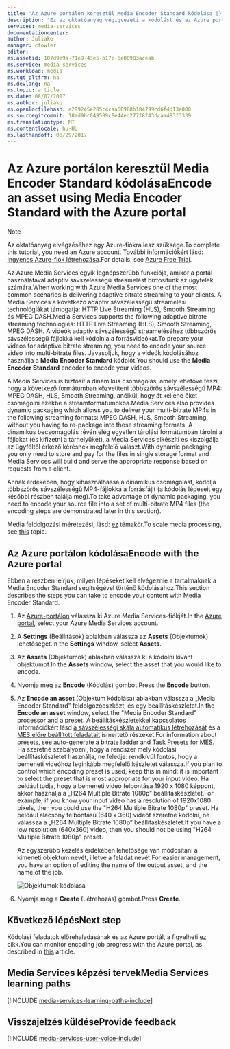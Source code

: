 ```yaml
---
title: "Az Azure portálon keresztül Media Encoder Standard kódolása |} Microsoft Docs"
description: "Ez az oktatóanyag végigvezeti a kódolást és az Azure portál Media Encoder Standard keresztül."
services: media-services
documentationcenter: 
author: Juliako
manager: cfowler
editor: 
ms.assetid: 107d9e9a-71e9-43e5-b17c-6e00983aceab
ms.service: media-services
ms.workload: media
ms.tgt_pltfrm: na
ms.devlang: na
ms.topic: article
ms.date: 08/07/2017
ms.author: juliako
ms.openlocfilehash: a299245e285c4caa68988b184799cd6f4d13e080
ms.sourcegitcommit: 18ad9bc049589c8e44ed277f8f43dcaa483f3339
ms.translationtype: MT
ms.contentlocale: hu-HU
ms.lasthandoff: 08/29/2017
---
```

# <a name="encode-an-asset-using-media-encoder-standard-with-the-azure-portal"></a><span data-ttu-id="10740-103">Az Azure portálon keresztül Media Encoder Standard kódolása</span><span class="sxs-lookup"><span data-stu-id="10740-103">Encode an asset using Media Encoder Standard with the Azure portal</span></span>
> [!NOTE]
> <span data-ttu-id="10740-104">Az oktatóanyag elvégzéséhez egy Azure-fiókra lesz szüksége.</span><span class="sxs-lookup"><span data-stu-id="10740-104">To complete this tutorial, you need an Azure account.</span></span> <span data-ttu-id="10740-105">További információkért lásd: [Ingyenes Azure-fiók létrehozása](https://azure.microsoft.com/pricing/free-trial/).</span><span class="sxs-lookup"><span data-stu-id="10740-105">For details, see [Azure Free Trial](https://azure.microsoft.com/pricing/free-trial/).</span></span> 
> 
> 

<span data-ttu-id="10740-106">Az Azure Media Services egyik legnépszerűbb funkciója, amikor a portál használatával adaptív sávszélességű streamelést biztosítunk az ügyfelek számára.</span><span class="sxs-lookup"><span data-stu-id="10740-106">When working with Azure Media Services one of the most common scenarios is delivering adaptive bitrate streaming to your clients.</span></span> <span data-ttu-id="10740-107">A Media Services a következő adaptív sávszélességű streamelési technológiákat támogatja: HTTP Live Streaming (HLS), Smooth Streaming és MPEG DASH.</span><span class="sxs-lookup"><span data-stu-id="10740-107">Media Services supports the following adaptive bitrate streaming technologies: HTTP Live Streaming (HLS), Smooth Streaming, MPEG DASH.</span></span> <span data-ttu-id="10740-108">A videók adaptív sávszélességű streameléséhez többszörös sávszélességű fájlokká kell kódolnia a forrásvideókat.</span><span class="sxs-lookup"><span data-stu-id="10740-108">To prepare your videos for adaptive bitrate streaming, you need to encode your source video into multi-bitrate files.</span></span> <span data-ttu-id="10740-109">Javasoljuk, hogy a videók kódolásához használja a **Media Encoder Standard** kódolót.</span><span class="sxs-lookup"><span data-stu-id="10740-109">You should use the **Media Encoder Standard** encoder to encode your videos.</span></span>  

<span data-ttu-id="10740-110">A Media Services is biztosít a dinamikus csomagolás, amely lehetővé teszi, hogy a következő formátumban közvetíteni többszörös sávszélességű MP4: MPEG DASH, HLS, Smooth Streaming, anélkül, hogy át kellene őket csomagolni ezekbe a streamformátumokba.</span><span class="sxs-lookup"><span data-stu-id="10740-110">Media Services also provides dynamic packaging which allows you to deliver your multi-bitrate MP4s in the following streaming formats: MPEG DASH, HLS, Smooth Streaming, without you having to re-package into these streaming formats.</span></span> <span data-ttu-id="10740-111">A dinamikus becsomagolás révén elég egyetlen tárolási formátumban tárolni a fájlokat (és kifizetni a tárhelyüket), a Media Services elkészíti és kiszolgálja az ügyféltől érkező kérésnek megfelelő választ.</span><span class="sxs-lookup"><span data-stu-id="10740-111">With dynamic packaging you only need to store and pay for the files in single storage format and Media Services will build and serve the appropriate response based on requests from a client.</span></span>

<span data-ttu-id="10740-112">Annak érdekében, hogy kihasználhassa a dinamikus csomagolást, kódolja többszörös sávszélességű MP4-fájlokká a forrásfájlt (a kódolás lépéseit egy későbbi részben találja meg).</span><span class="sxs-lookup"><span data-stu-id="10740-112">To take advantage of dynamic packaging, you need to encode your source file into a set of multi-bitrate MP4 files (the encoding steps are demonstrated later in this section).</span></span>

<span data-ttu-id="10740-113">Media feldolgozási méretezési, lásd: [ez](media-services-portal-scale-media-processing.md) témakör.</span><span class="sxs-lookup"><span data-stu-id="10740-113">To scale media processing, see [this](media-services-portal-scale-media-processing.md) topic.</span></span>

## <a name="encode-with-the-azure-portal"></a><span data-ttu-id="10740-114">Az Azure portálon kódolása</span><span class="sxs-lookup"><span data-stu-id="10740-114">Encode with the Azure portal</span></span>
<span data-ttu-id="10740-115">Ebben a részben leírjuk, milyen lépéseket kell elvégeznie a tartalmaknak a Media Encoder Standard segítségével történő kódolásához.</span><span class="sxs-lookup"><span data-stu-id="10740-115">This section describes the steps you can take to encode your content with Media Encoder Standard.</span></span>

1. <span data-ttu-id="10740-116">Az [Azure-portálon](https://portal.azure.com/) válassza ki Azure Media Services-fiókját.</span><span class="sxs-lookup"><span data-stu-id="10740-116">In the [Azure portal](https://portal.azure.com/), select your Azure Media Services account.</span></span>
2. <span data-ttu-id="10740-117">A **Settings** (Beállítások) ablakban válassza az **Assets** (Objektumok) lehetőséget.</span><span class="sxs-lookup"><span data-stu-id="10740-117">In the **Settings** window, select **Assets**.</span></span>  
3. <span data-ttu-id="10740-118">Az **Assets** (Objektumok) ablakban válassza ki a kódolni kívánt objektumot.</span><span class="sxs-lookup"><span data-stu-id="10740-118">In the **Assets** window, select the asset that you would like to encode.</span></span>
4. <span data-ttu-id="10740-119">Nyomja meg az **Encode** (Kódolás) gombot.</span><span class="sxs-lookup"><span data-stu-id="10740-119">Press the **Encode** button.</span></span>
5. <span data-ttu-id="10740-120">Az **Encode an asset** (Objektum kódolása) ablakban válassza a „Media Encoder Standard” feldolgozóeszközt, és egy beállításkészletet.</span><span class="sxs-lookup"><span data-stu-id="10740-120">In the **Encode an asset** window, select the "Media Encoder Standard" processor and a preset.</span></span> <span data-ttu-id="10740-121">A beállításkészletekkel kapcsolatos információkért lásd [a sávszélességi skála automatikus létrehozását](media-services-autogen-bitrate-ladder-with-mes.md) és a [MES előre beállított feladatait](media-services-mes-presets-overview.md) ismertető részeket.</span><span class="sxs-lookup"><span data-stu-id="10740-121">For information about presets, see [auto-generate a bitrate ladder](media-services-autogen-bitrate-ladder-with-mes.md) and [Task Presets for MES](media-services-mes-presets-overview.md).</span></span> <span data-ttu-id="10740-122">Ha szeretné szabályozni, hogy a rendszer mely kódolási beállításkészletet használja, ne feledje: rendkívül fontos, hogy a bemeneti videóhoz leginkább megfelelő készletet válassza.</span><span class="sxs-lookup"><span data-stu-id="10740-122">If you plan to control which encoding preset is used, keep this in mind: it is important to select the preset that is most appropriate for your input video.</span></span> <span data-ttu-id="10740-123">Ha például tudja, hogy a bemeneti videó felbontása 1920 x 1080 képpont, akkor használja a „H264 Multiple Bitrate 1080p” beállításkészletet.</span><span class="sxs-lookup"><span data-stu-id="10740-123">For example, if you know your input video has a resolution of 1920x1080 pixels, then you could use the "H264 Multiple Bitrate 1080p" preset.</span></span> <span data-ttu-id="10740-124">Ha például alacsony felbontású (640 x 360) videót szeretne kódolni, ne válassza a „H264 Multiple Bitrate 1080p” beállításkészletet.</span><span class="sxs-lookup"><span data-stu-id="10740-124">If you have a low resolution (640x360) video, then you should not be using "H264 Multiple Bitrate 1080p" preset.</span></span>
   
   <span data-ttu-id="10740-125">Az egyszerűbb kezelés érdekében lehetősége van módosítani a kimeneti objektum nevét, illetve a feladat nevét.</span><span class="sxs-lookup"><span data-stu-id="10740-125">For easier management, you have an option of editing the name of the output asset, and the name of the job.</span></span>
   
   ![Objektumok kódolása](./media/media-services-portal-vod-get-started/media-services-encode1.png)
6. <span data-ttu-id="10740-127">Nyomja meg a **Create** (Létrehozás) gombot.</span><span class="sxs-lookup"><span data-stu-id="10740-127">Press **Create**.</span></span>

## <a name="next-step"></a><span data-ttu-id="10740-128">Következő lépés</span><span class="sxs-lookup"><span data-stu-id="10740-128">Next step</span></span>
<span data-ttu-id="10740-129">Kódolási feladatok előrehaladásának és az Azure portál, a figyelheti [ez](media-services-portal-check-job-progress.md) cikk.</span><span class="sxs-lookup"><span data-stu-id="10740-129">You can monitor encoding job progress with the Azure portal, as described in [this](media-services-portal-check-job-progress.md) article.</span></span>  

## <a name="media-services-learning-paths"></a><span data-ttu-id="10740-130">Media Services képzési tervek</span><span class="sxs-lookup"><span data-stu-id="10740-130">Media Services learning paths</span></span>
[!INCLUDE [media-services-learning-paths-include](../../includes/media-services-learning-paths-include.md)]

## <a name="provide-feedback"></a><span data-ttu-id="10740-131">Visszajelzés küldése</span><span class="sxs-lookup"><span data-stu-id="10740-131">Provide feedback</span></span>
[!INCLUDE [media-services-user-voice-include](../../includes/media-services-user-voice-include.md)]


